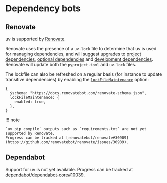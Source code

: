 # Dependency bots

## Renovate

uv is supported by [Renovate](https://github.com/renovatebot/renovate).

Renovate uses the presence of a `uv.lock` file to determine that uv is used for managing
dependencies, and will suggest upgrades to
[project dependencies](../../concepts/dependencies.md#project-dependencies),
[optional dependencies](../../concepts/dependencies.md#optional-dependencies) and
[development dependencies](../../concepts/dependencies.md#development-dependencies). Renovate will
update both the `pyproject.toml` and `uv.lock` files.

The lockfile can also be refreshed on a regular basis (for instance to update transitive
dependencies) by enabling the
[`lockFileMaintenance`](https://docs.renovatebot.com/configuration-options/#lockfilemaintenance)
option:

```json5 title="renovate.json5"
{
  $schema: "https://docs.renovatebot.com/renovate-schema.json",
  lockFileMaintenance: {
    enabled: true,
  },
}
```

!!! note

    `uv pip compile` outputs such as `requirements.txt` are not yet supported by Renovate.
    Progress can be tracked at [renovatebot/renovate#30909](https://github.com/renovatebot/renovate/issues/30909).

## Dependabot

Support for uv is not yet available. Progress can be tracked at
[dependabot/dependabot-core#10039](https://github.com/dependabot/dependabot-core/issues/10039).
